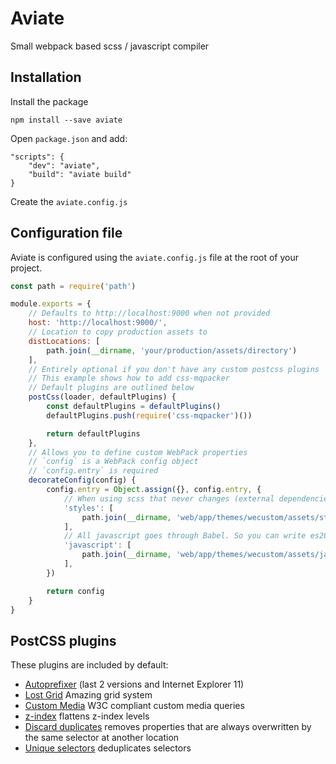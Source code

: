 # Aviate

Small webpack based scss / javascript compiler

## Installation

Install the package

```
npm install --save aviate
```

Open `package.json` and add:

```
"scripts": {
    "dev": "aviate",
    "build": "aviate build"
}
```

Create the `aviate.config.js`

## Configuration file

Aviate is configured using the `aviate.config.js` file at the root of your project.

```js
const path = require('path')

module.exports = {
    // Defaults to http://localhost:9000 when not provided
    host: 'http://localhost:9000/',
    // Location to copy production assets to
    distLocations: [
        path.join(__dirname, 'your/production/assets/directory')
    ],
    // Entirely optional if you don't have any custom postcss plugins
    // This example shows how to add css-mqpacker
    // Default plugins are outlined below
    postCss(loader, defaultPlugins) {
        const defaultPlugins = defaultPlugins()
        defaultPlugins.push(require('css-mqpacker')())

        return defaultPlugins
    },
    // Allows you to define custom WebPack properties
    // `config` is a WebPack config object
    // `config.entry` is required
    decorateConfig(config) {
        config.entry = Object.assign({}, config.entry, {
            // When using scss that never changes (external dependencies) should be added to the array to greatly improve compilation time
            'styles': [
                path.join(__dirname, 'web/app/themes/wecustom/assets/styles/main.scss')
            ],
            // All javascript goes through Babel. So you can write es2015 (ES6) code. It also includes all requirements for compiling React
            'javascript': [
                path.join(__dirname, 'web/app/themes/wecustom/assets/javascript/main.js')
            ],
        })

        return config
    }
}
```

## PostCSS plugins

These plugins are included by default:

- [Autoprefixer](https://github.com/postcss/autoprefixer) (last 2 versions and Internet Explorer 11)
- [Lost Grid](http://lostgrid.org) Amazing grid system
- [Custom Media](https://github.com/postcss/postcss-custom-media) W3C compliant custom media queries
- [z-index](https://github.com/ben-eb/postcss-zindex) flattens z-index levels
- [Discard duplicates](https://github.com/ben-eb/postcss-discard-duplicates) removes properties that are always overwritten by the same selector at another location
- [Unique selectors](https://github.com/ben-eb/postcss-unique-selectors) deduplicates selectors
